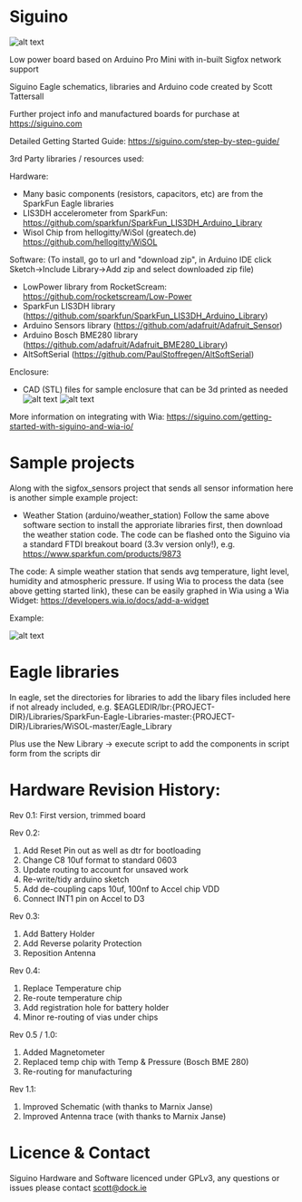# Siguino

![alt text](https://siguino.com/wp-content/uploads/2017/10/proto5-1024x768.jpg "Siguino final design")

Low power board based on Arduino Pro Mini with in-built Sigfox network support

Siguino Eagle schematics, libraries and Arduino code created by Scott Tattersall

Further project info and manufactured boards for purchase at https://siguino.com

Detailed Getting Started Guide: https://siguino.com/step-by-step-guide/

3rd Party libraries / resources used:

Hardware:
- Many basic components (resistors, capacitors, etc) are from the SparkFun Eagle libraries
- LIS3DH accelerometer from SparkFun: https://github.com/sparkfun/SparkFun_LIS3DH_Arduino_Library
- Wisol Chip from hellogitty/WiSol (greatech.de) https://github.com/hellogitty/WiSOL

Software:
 (To install, go to url and "download zip", in Arduino IDE click Sketch->Include Library->Add zip and select downloaded zip file)
- LowPower library from RocketScream: https://github.com/rocketscream/Low-Power
- SparkFun LIS3DH library (https://github.com/sparkfun/SparkFun_LIS3DH_Arduino_Library)
- Arduino Sensors library (https://github.com/adafruit/Adafruit_Sensor)
- Arduino Bosch BME280 library (https://github.com/adafruit/Adafruit_BME280_Library)
- AltSoftSerial (https://github.com/PaulStoffregen/AltSoftSerial)

Enclosure:
- CAD (STL) files for sample enclosure that can be 3d printed as needed
![alt text](https://github.com/statts/siguino/tree/master/enclosure/image1.png "Siguino enclosure side view")
![alt text](https://github.com/statts/siguino/tree/master/enclosure/image2.png "Siguino enclosure inside")

More information on integrating with Wia:
https://siguino.com/getting-started-with-siguino-and-wia-io/

# Sample projects
Along with the sigfox_sensors project that sends all sensor information here is another simple example project:

- Weather Station (arduino/weather_station)
Follow the same above software section to install the approriate libraries first, then download the weather station code.
The code can be flashed onto the Siguino via a standard FTDI breakout board (3.3v version only!), e.g. 
https://www.sparkfun.com/products/9873

The code: A simple weather station that sends avg temperature, light level, humidity and atmospheric pressure. If using Wia to process the data (see above getting started link), these can be easily graphed in Wia using a Wia Widget:
https://developers.wia.io/docs/add-a-widget

Example:

![alt text](https://siguino.com/wp-content/uploads/2018/08/temperature_chart.png "Sample Temperature Chart (Wia)")

# Eagle libraries
In eagle, set the directories for libraries to add the libary files included here if not already included, e.g.
$EAGLEDIR/lbr:{PROJECT-DIR}/Libraries/SparkFun-Eagle-Libraries-master:{PROJECT-DIR}/Libraries/WiSOL-master/Eagle_Library

Plus use the New Library -> execute script to add the components in script form from the scripts dir

# Hardware Revision History:

Rev 0.1: First version, trimmed board

Rev 0.2:
1) Add Reset Pin out as well as dtr for bootloading
2) Change C8 10uf format to standard 0603
3) Update routing to account for unsaved work
4) Re-write/tidy arduino sketch
5) Add de-coupling caps 10uf, 100nf to Accel chip VDD
6) Connect INT1 pin on Accel to D3

Rev 0.3:
1) Add Battery Holder
2) Add Reverse polarity Protection
3) Reposition Antenna

Rev 0.4:
1) Replace Temperature chip
2) Re-route temperature chip
3) Add registration hole for battery holder
4) Minor re-routing of vias under chips

Rev 0.5 / 1.0:
1) Added Magnetometer
2) Replaced temp chip with Temp & Pressure (Bosch BME 280)
3) Re-routing for manufacturing

Rev 1.1:
1) Improved Schematic (with thanks to Marnix Janse)
2) Improved Antenna trace (with thanks to Marnix Janse)

# Licence & Contact

Siguino Hardware and Software licenced under GPLv3, any questions or issues please contact scott@dock.ie
